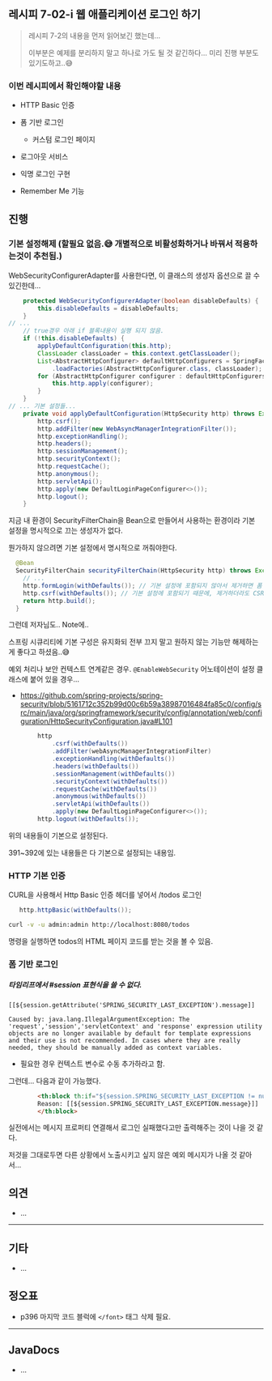 ## 레시피 7-02-i 웹 애플리케이션 로그인 하기

> 레시피 7-2의 내용을 먼저 읽어보긴 했는데...
>
> 이부분은 예제를 분리하지 말고 하나로 가도 될 것 같긴하다... 미리 진행 부분도 있기도하고..😅



### 이번 레시피에서 확인해야할  내용

* HTTP Basic 인증

* 폼 기반 로그인

  * 커스텀 로그인 페이지

* 로그아웃 서비스

* 익명 로그인 구현

* Remember Me 기능

  

## 진행

### 기본 설정해제 (할필요 없음.😅 개별적으로 비활성화하거나 바꿔서 적용하는것이 추천됨.)

WebSecurityConfigurerAdapter를 사용한다면, 이 클래스의 생성자 옵션으로 끌 수 있긴한데...

```java
	protected WebSecurityConfigurerAdapter(boolean disableDefaults) {
		this.disableDefaults = disableDefaults;
	}
// ...
    // true경우 아래 if 블록내용이 실행 되지 않음.
    if (!this.disableDefaults) {
        applyDefaultConfiguration(this.http);
        ClassLoader classLoader = this.context.getClassLoader();
        List<AbstractHttpConfigurer> defaultHttpConfigurers = SpringFactoriesLoader
            .loadFactories(AbstractHttpConfigurer.class, classLoader);
        for (AbstractHttpConfigurer configurer : defaultHttpConfigurers) {
            this.http.apply(configurer);
        }
    }
// ... 기본 설정들...
	private void applyDefaultConfiguration(HttpSecurity http) throws Exception {
		http.csrf();
		http.addFilter(new WebAsyncManagerIntegrationFilter());
		http.exceptionHandling();
		http.headers();
		http.sessionManagement();
		http.securityContext();
		http.requestCache();
		http.anonymous();
		http.servletApi();
		http.apply(new DefaultLoginPageConfigurer<>());
		http.logout();
	}
```

지금 내 환경이 SecurityFilterChain을 Bean으로 만들어서 사용하는 환경이라 기본 설정을 명시적으로 끄는 생성자가 없다.

뭔가하지 않으려면 기본 설정에서 명시적으로 꺼줘야한다.

```java
  @Bean
  SecurityFilterChain securityFilterChain(HttpSecurity http) throws Exception {
	// ...
    http.formLogin(withDefaults()); // 기본 설정에 포함되지 않아서 제거하면 폼 로그인 기능이 빠짐.
    http.csrf(withDefaults()); // 기본 설정에 포함되기 때문에, 제거하더라도 CSRF 기능은 동작함.
    return http.build();
  }
```

그런데 저자님도.. Note에..

스프링 시큐리티에 기본 구성은 유지화되 전부 끄지 말고 원하지 않는 기능만 해제하는게 좋다고 하셨음..😅

예외 처리나 보안 컨텍스트 연계같은 경우.
`@EnableWebSecurity` 어노테이션이 설정 클래스에 붙어 있을 경우...

* https://github.com/spring-projects/spring-security/blob/5161712c352b99d00c6b59a38987016484fa85c0/config/src/main/java/org/springframework/security/config/annotation/web/configuration/HttpSecurityConfiguration.java#L101

```java
		http
			.csrf(withDefaults())
			.addFilter(webAsyncManagerIntegrationFilter)
			.exceptionHandling(withDefaults())
			.headers(withDefaults())
			.sessionManagement(withDefaults())
			.securityContext(withDefaults())
			.requestCache(withDefaults())
			.anonymous(withDefaults())
			.servletApi(withDefaults())
			.apply(new DefaultLoginPageConfigurer<>());
		http.logout(withDefaults());
```

위의 내용들이 기본으로 설정된다.

391~392에 있는 내용들은 다 기본으로 설정되는 내용임.





### HTTP 기본 인증

CURL을 사용해서 Http Basic 인증 헤더를 넣어서 /todos 로그인

```java
   http.httpBasic(withDefaults());
```

```sh
curl -v -u admin:admin http://localhost:8080/todos
```

명령을 실행하면 todos의 HTML 페이지 코드를 받는 것을 볼 수 있음.



### 폼 기반 로그인

##### 타임리프에서 #session 표현식을 쓸 수 없다.

```
[[${session.getAttribute('SPRING_SECURITY_LAST_EXCEPTION').message]]
```

```
Caused by: java.lang.IllegalArgumentException: The 'request','session','servletContext' and 'response' expression utility objects are no longer available by default for template expressions and their use is not recommended. In cases where they are really needed, they should be manually added as context variables.
```

* 필요한 경우 컨텍스트 변수로 수동 추가하라고 함.

그런데... 다음과 같이 가능했다.

```html
        <th:block th:if="${session.SPRING_SECURITY_LAST_EXCEPTION != null}">
        Reason: [[${session.SPRING_SECURITY_LAST_EXCEPTION.message}]]
        </th:block>
```

실전에서는 메시지 프로퍼티 연결해서 로그인 실패했다고만 출력해주는 것이 나을 것 같다.

저것을 그대로두면 다른 상황에서 노출시키고 싶지 않은 예외 메시지가 나올 것 같아서...










## 의견

* ...



---

## 기타

* ...

  

  

## 정오표

* p396 마지막 코드 블럭에 `</font>` 태그 삭제 필요.
  


---

## JavaDocs

* ...
